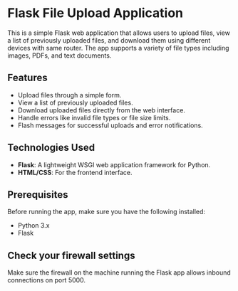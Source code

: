 # Flask File Upload Application

This is a simple Flask web application that allows users to upload files, view a list of previously uploaded files, and download them using different devices with same router. The app supports a variety of file types including images, PDFs, and text documents.

## Features
- Upload files through a simple form.
- View a list of previously uploaded files.
- Download uploaded files directly from the web interface.
- Handle errors like invalid file types or file size limits.
- Flash messages for successful uploads and error notifications.

## Technologies Used
- **Flask**: A lightweight WSGI web application framework for Python.
- **HTML/CSS**: For the frontend interface.

## Prerequisites
Before running the app, make sure you have the following installed:
- Python 3.x
- Flask

## Check your firewall settings
Make sure the firewall on the machine running the Flask app allows inbound connections on port 5000.


